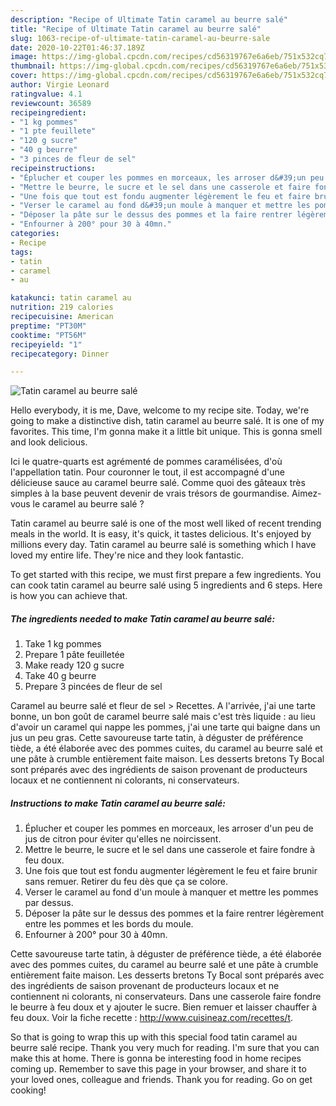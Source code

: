 ```yaml
---
description: "Recipe of Ultimate Tatin caramel au beurre salé"
title: "Recipe of Ultimate Tatin caramel au beurre salé"
slug: 1063-recipe-of-ultimate-tatin-caramel-au-beurre-sale
date: 2020-10-22T01:46:37.189Z
image: https://img-global.cpcdn.com/recipes/cd56319767e6a6eb/751x532cq70/tatin-caramel-au-beurre-sale-photo-principale-de-la-recette.jpg
thumbnail: https://img-global.cpcdn.com/recipes/cd56319767e6a6eb/751x532cq70/tatin-caramel-au-beurre-sale-photo-principale-de-la-recette.jpg
cover: https://img-global.cpcdn.com/recipes/cd56319767e6a6eb/751x532cq70/tatin-caramel-au-beurre-sale-photo-principale-de-la-recette.jpg
author: Virgie Leonard
ratingvalue: 4.1
reviewcount: 36589
recipeingredient:
- "1 kg pommes"
- "1 pte feuillete"
- "120 g sucre"
- "40 g beurre"
- "3 pinces de fleur de sel"
recipeinstructions:
- "Éplucher et couper les pommes en morceaux, les arroser d&#39;un peu de jus de citron pour éviter qu&#39;elles ne noircissent."
- "Mettre le beurre, le sucre et le sel dans une casserole et faire fondre à feu doux."
- "Une fois que tout est fondu augmenter légèrement le feu et faire brunir sans remuer. Retirer du feu dès que ça se colore."
- "Verser le caramel au fond d&#39;un moule à manquer et mettre les pommes par dessus."
- "Déposer la pâte sur le dessus des pommes et la faire rentrer légèrement entre les pommes et les bords du moule."
- "Enfourner à 200° pour 30 à 40mn."
categories:
- Recipe
tags:
- tatin
- caramel
- au

katakunci: tatin caramel au 
nutrition: 219 calories
recipecuisine: American
preptime: "PT30M"
cooktime: "PT56M"
recipeyield: "1"
recipecategory: Dinner

---
```



![Tatin caramel au beurre salé](https://img-global.cpcdn.com/recipes/cd56319767e6a6eb/751x532cq70/tatin-caramel-au-beurre-sale-photo-principale-de-la-recette.jpg)

Hello everybody, it is me, Dave, welcome to my recipe site. Today, we're going to make a distinctive dish, tatin caramel au beurre salé. It is one of my favorites. This time, I'm gonna make it a little bit unique. This is gonna smell and look delicious.

Ici le quatre-quarts est agrémenté de pommes caramélisées, d&#39;où l&#39;appellation tatin. Pour couronner le tout, il est accompagné d&#39;une délicieuse sauce au caramel beurre salé. Comme quoi des gâteaux très simples à la base peuvent devenir de vrais trésors de gourmandise. Aimez-vous le caramel au beurre salé ?

Tatin caramel au beurre salé is one of the most well liked of recent trending meals in the world. It is easy, it's quick, it tastes delicious. It's enjoyed by millions every day. Tatin caramel au beurre salé is something which I have loved my entire life. They're nice and they look fantastic.


To get started with this recipe, we must first prepare a few ingredients. You can cook tatin caramel au beurre salé using 5 ingredients and 6 steps. Here is how you can achieve that.

<!--inarticleads1-->

##### The ingredients needed to make Tatin caramel au beurre salé:

1. Take 1 kg pommes
1. Prepare 1 pâte feuilletée
1. Make ready 120 g sucre
1. Take 40 g beurre
1. Prepare 3 pincées de fleur de sel


Caramel au beurre salé et fleur de sel &gt; Recettes. A l&#39;arrivée, j&#39;ai une tarte bonne, un bon goût de caramel beurre salé mais c&#39;est très liquide : au lieu d&#39;avoir un caramel qui nappe les pommes, j&#39;ai une tarte qui baigne dans un jus un peu gras. Cette savoureuse tarte tatin, à déguster de préférence tiède, a été élaborée avec des pommes cuites, du caramel au beurre salé et une pâte à crumble entièrement faite maison. Les desserts bretons Ty Bocal sont préparés avec des ingrédients de saison provenant de producteurs locaux et ne contiennent ni colorants, ni conservateurs. 

<!--inarticleads2-->

##### Instructions to make Tatin caramel au beurre salé:

1. Éplucher et couper les pommes en morceaux, les arroser d&#39;un peu de jus de citron pour éviter qu&#39;elles ne noircissent.
1. Mettre le beurre, le sucre et le sel dans une casserole et faire fondre à feu doux.
1. Une fois que tout est fondu augmenter légèrement le feu et faire brunir sans remuer. Retirer du feu dès que ça se colore.
1. Verser le caramel au fond d&#39;un moule à manquer et mettre les pommes par dessus.
1. Déposer la pâte sur le dessus des pommes et la faire rentrer légèrement entre les pommes et les bords du moule.
1. Enfourner à 200° pour 30 à 40mn.


Cette savoureuse tarte tatin, à déguster de préférence tiède, a été élaborée avec des pommes cuites, du caramel au beurre salé et une pâte à crumble entièrement faite maison. Les desserts bretons Ty Bocal sont préparés avec des ingrédients de saison provenant de producteurs locaux et ne contiennent ni colorants, ni conservateurs. Dans une casserole faire fondre le beurre à feu doux et y ajouter le sucre. Bien remuer et laisser chauffer à feu doux. Voir la fiche recette : http://www.cuisineaz.com/recettes/t. 

So that is going to wrap this up with this special food tatin caramel au beurre salé recipe. Thank you very much for reading. I'm sure that you can make this at home. There is gonna be interesting food in home recipes coming up. Remember to save this page in your browser, and share it to your loved ones, colleague and friends. Thank you for reading. Go on get cooking!
